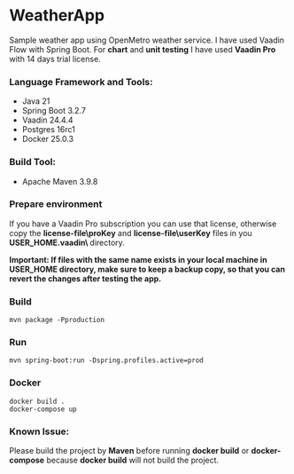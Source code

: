 # WeatherApp

Sample weather app using OpenMetro weather service. I have used Vaadin Flow with Spring Boot. For <b>chart</b> and <b>unit testing</b> 
I have used <b>Vaadin Pro</b> with 14 days trial license.

### Language Framework and Tools:
* Java 21
* Spring Boot 3.2.7
* Vaadin 24.4.4
* Postgres 16rc1
* Docker 25.0.3

### Build Tool:
* Apache Maven 3.9.8

### Prepare environment
If you have a Vaadin Pro subscription you can use that license, otherwise copy the <b>license-file\proKey</b> and
<b>license-file\userKey</b> files in you <b>USER_HOME\.vaadin\ </b> directory.
<p>
<b>
Important:
If files with the same name exists in your local machine in USER_HOME directory, make sure to keep a backup copy, 
so that you can revert the changes after testing the app.
</b>
</p>

### Build
````
mvn package -Pproduction
````
### Run
````
mvn spring-boot:run -Dspring.profiles.active=prod
````
### Docker
````
docker build .
docker-compose up
````

### Known Issue:
Please build the project by <b>Maven</b> before running <b>docker build</b> or <b>docker-compose</b> because <b>docker build</b> will not build the project.
